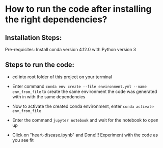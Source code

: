 # How to run the code after installing the right dependencies?

## Installation Steps:

Pre-requisites: Install conda version 4.12.0 with Python version 3

## Steps to run the code:

* cd into root folder of this project on your terminal

* Enter command `conda env create --file environment.yml --name env_from_file` to create the 
  same environment the code was generated with in with the same dependencies

* Now to activate the created conda environment, enter `conda activate env_from_file`

* Enter the command `jupyter notebook` and wait for the notebook to open up

* Click on "heart-disease.ipynb" and Done!!! Experiment with the code as you see fit
